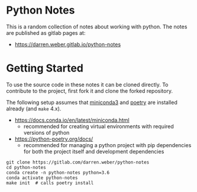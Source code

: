 
# Python Notes

This is a random collection of notes about working with python.
The notes are published as gitlab pages at:
- https://darren.weber.gitlab.io/python-notes

# Getting Started

To use the source code in these notes it can be cloned directly. To
contribute to the project, first fork it and clone the forked repository.

The following setup assumes that
[miniconda3](https://docs.conda.io/en/latest/miniconda.html) and
[poetry](https://python-poetry.org/docs/) are installed already (and `make`
4.x).

- https://docs.conda.io/en/latest/miniconda.html
    - recommended for creating virtual environments with required versions of python
- https://python-poetry.org/docs/
    - recommended for managing a python project with pip dependencies for
      both the project itself and development dependencies

```shell
git clone https://gitlab.com/darren.weber/python-notes
cd python-notes
conda create -n python-notes python=3.6
conda activate python-notes
make init  # calls poetry install
```
